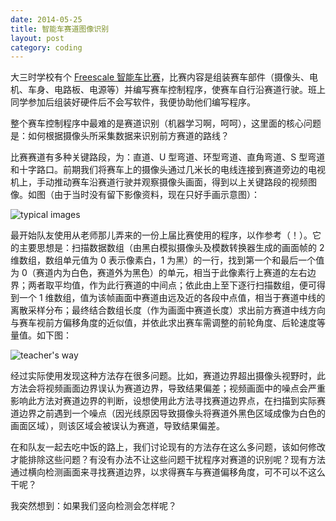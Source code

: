 ```yaml
---
date: 2014-05-25
title: 智能车赛道图像识别
layout: post
category: coding
---
```


大三时学校有个 [Freescale 智能车比赛](http://www.smartcar.au.tsinghua.edu.cn/)，比赛内容是组装赛车部件（摄像头、电机、车身、电路板、电源等）并编写赛车控制程序，使赛车自行沿赛道行驶。班上同学参加后组装好硬件后不会写软件，我便协助他们编写程序。

整个赛车控制程序中最难的是赛道识别（机器学习啊，呵呵），这里面的核心问题是：如何根据摄像头所采集数据来识别前方赛道的路线？

比赛赛道有多种关键路段，为：直道、U 型弯道、环型弯道、直角弯道、S 型弯道和十字路口。前期我们将赛车上的摄像头通过几米长的电线连接到赛道旁边的电视机上，手动推动赛车沿赛道行驶并观察摄像头画面，得到以上关键路段的视频图像。如图（由于当时没有留下影像资料，现在只好手画示意图）：

![typical images](https://goooooouwa.eu.org:8143/static/images/74KlEIc.jpg)

最开始队友使用从老师那儿弄来的一份上届比赛使用的程序，以作参考（！）。它的主要思想是：扫描数据数组（由黑白模拟摄像头及模数转换器生成的画面帧的 2 维数组，数组单元值为 0 表示像素白，1 为黑）的一行，找到第一个和最后一个值为 0（赛道内为白色，赛道外为黑色）的单元，相当于此像素行上赛道的左右边界；两者取平均值，作为此行赛道的中间点；依此由上至下逐行扫描数组，便可得到一个 1 维数组，值为该帧画面中赛道由远及近的各段中点值，相当于赛道中线的离散采样分布；最终结合数组长度（作为画面中赛道长度）求出前方赛道中线方向与赛车视前方偏移角度的近似值，并依此求出赛车需调整的前轮角度、后轮速度等量值。如下图：

![teacher's way](https://goooooouwa.eu.org:8143/static/images/6IWngUB.jpg)

经过实际使用发现这种方法存在很多问题。比如，赛道边界超出摄像头视野时，此方法会将视频画面边界误认为赛道边界，导致结果偏差；视频画面中的噪点会严重影响此方法对赛道边界的判断，设想使用此方法寻找赛道边界点，在扫描到实际赛道边界之前遇到一个噪点（因光线原因导致摄像头将赛道外黑色区域成像为白色的画面区域），则该区域会被误认为赛道，导致结果偏差。

在和队友一起去吃中饭的路上，我们讨论现有的方法存在这么多问题，该如何修改才能排除这些问题？有没有办法不让这些问题干扰程序对赛道的识别呢？现有方法通过横向检测画面来寻找赛道边界，以求得赛车与赛道偏移角度，可不可以不这么干呢？

我突然想到：如果我们竖向检测会怎样呢？
